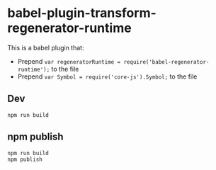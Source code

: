 # babel-plugin-transform-regenerator-runtime

This is a babel plugin that:

- Prepend `var regeneratorRuntime = require('babel-regenerator-runtime');` to the file
- Prepend `var Symbol = require('core-js').Symbol;` to the file

## Dev

```
npm run build
```

## npm publish

```bash
npm run build
npm publish
```
